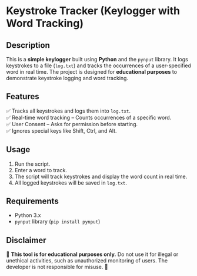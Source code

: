 # **Keystroke Tracker (Keylogger with Word Tracking)**  

## **Description**  
This is a **simple keylogger** built using **Python** and the `pynput` library. It logs keystrokes to a file (`log.txt`) and tracks the occurrences of a user-specified word in real time. The project is designed for **educational purposes** to demonstrate keystroke logging and word tracking.  

## **Features**  
✅ Tracks all keystrokes and logs them into `log.txt`.  
✅ Real-time word tracking – Counts occurrences of a specific word.  
✅ User Consent – Asks for permission before starting.  
✅ Ignores special keys like Shift, Ctrl, and Alt.  

## **Usage**  
1. Run the script.    
2. Enter a word to track.  
3. The script will track keystrokes and display the word count in real time.  
4. All logged keystrokes will be saved in `log.txt`.  

## **Requirements**  
- Python 3.x  
- `pynput` library (`pip install pynput`)  

## **Disclaimer**  
🚨 **This tool is for educational purposes only.** Do not use it for illegal or unethical activities, such as unauthorized monitoring of users. The developer is not responsible for misuse. 🚨  
